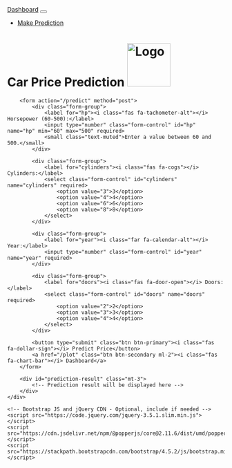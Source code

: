 <!DOCTYPE html>
<html lang="en">
<head>
    <meta charset="UTF-8">
    <title>Car Price Prediction</title>
    <!-- Bootstrap CSS CDN - Replace with the actual Bootstrap CDN link -->
    <link rel="stylesheet" href="https://stackpath.bootstrapcdn.com/bootstrap/4.5.2/css/bootstrap.min.css">
    <!-- Font Awesome CDN - Include the link to Font Awesome for icons -->
    <link rel="stylesheet" href="https://cdnjs.cloudflare.com/ajax/libs/font-awesome/5.15.4/css/all.min.css">
    <style>
        /* Custom CSS styles */
        /* Add your custom CSS styles here */
    </style>
</head>
<body>
    <nav class="navbar navbar-expand-md navbar-dark bg-dark">
        <div class="container">
            <a class="navbar-brand" href="/plot">Dashboard</a>
            <button class="navbar-toggler" type="button" data-toggle="collapse" data-target="#navbarCollapse" aria-controls="navbarCollapse" aria-expanded="false" aria-label="Toggle navigation">
                <span class="navbar-toggler-icon"></span>
            </button>
            <div class="collapse navbar-collapse" id="navbarCollapse">
                <ul class="navbar-nav ml-auto">
                    <li class="nav-item">
                        <a class="nav-link" href="/">Make Prediction</a>
                    </li>
                </ul>
            </div>
        </div>
    </nav>
    <div class="container mt-5">
        <h1 class="text-center mb-4">
            Car Price Prediction
            <img src="{{ url_for('static', filename='logo.png') }}" alt="Logo" height="100">
        </h1>

        <form action="/predict" method="post">
            <div class="form-group">
                <label for="hp"><i class="fas fa-tachometer-alt"></i> Horsepower (60-500):</label>
                <input type="number" class="form-control" id="hp" name="hp" min="60" max="500" required>
                <small class="text-muted">Enter a value between 60 and 500.</small>
            </div>

            <div class="form-group">
                <label for="cylinders"><i class="fas fa-cogs"></i> Cylinders:</label>
                <select class="form-control" id="cylinders" name="cylinders" required>
                    <option value="3">3</option>
                    <option value="4">4</option>
                    <option value="6">6</option>
                    <option value="8">8</option>
                </select>
            </div>

            <div class="form-group">
                <label for="year"><i class="far fa-calendar-alt"></i> Year:</label>
                <input type="number" class="form-control" id="year" name="year" required>
            </div>

            <div class="form-group">
                <label for="doors"><i class="fas fa-door-open"></i> Doors:</label>
                <select class="form-control" id="doors" name="doors" required>
                    <option value="2">2</option>
                    <option value="3">3</option>
                    <option value="4">4</option>
                </select>
            </div>

            <button type="submit" class="btn btn-primary"><i class="fas fa-dollar-sign"></i> Predict Price</button>
            <a href="/plot" class="btn btn-secondary ml-2"><i class="fas fa-chart-bar"></i> Dashboard</a>
        </form>

        <div id="prediction-result" class="mt-3">
            <!-- Prediction result will be displayed here -->
        </div>
    </div>

    <!-- Bootstrap JS and jQuery CDN - Optional, include if needed -->
    <script src="https://code.jquery.com/jquery-3.5.1.slim.min.js"></script>
    <script src="https://cdn.jsdelivr.net/npm/@popperjs/core@2.11.6/dist/umd/popper.min.js"></script>
    <script src="https://stackpath.bootstrapcdn.com/bootstrap/4.5.2/js/bootstrap.min.js"></script>
</body>
</html>
